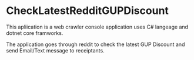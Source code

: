 # CheckLatestRedditGUPDiscount

This apliication is a web crawler console application uses C# langeage and dotnet core framworks.

The application goes through reddit to check the latest GUP Discount and send Email/Text message to receiptants.


